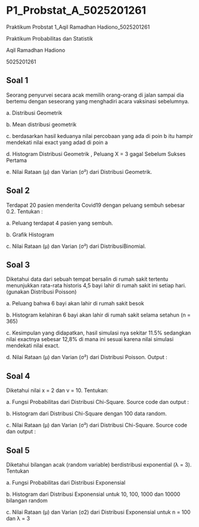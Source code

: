 # P1_Probstat_A_5025201261
Praktikum Probstat 1_Aqil Ramadhan Hadiono_5025201261 

Praktikum Probabilitas dan Statistik

Aqil Ramadhan Hadiono

5025201261

## Soal 1
Seorang penyurvei secara acak memilih orang-orang di jalan sampai dia bertemu dengan seseorang yang menghadiri acara vaksinasi sebelumnya.

a. Distribusi Geometrik

b. Mean distribusi geometrik

c. berdasarkan hasil keduanya nilai percobaan yang ada di poin b itu hampir mendekati nilai exact yang adad di poin a

d. Histogram Distribusi Geometrik , Peluang X = 3 gagal Sebelum Sukses Pertama

e. Nilai Rataan (μ) dan Varian (σ²) dari Distribusi Geometrik.

## Soal 2
Terdapat 20 pasien menderita Covid19 dengan peluang sembuh sebesar 0.2. Tentukan :

a. Peluang terdapat 4 pasien yang sembuh.

b. Grafik Histogram 

c. Nilai Rataan (μ) dan Varian (σ²) dari DistribusiBinomial.

## Soal 3
Diketahui data dari sebuah tempat bersalin di rumah sakit tertentu menunjukkan rata-rata historis
4,5 bayi lahir di rumah sakit ini setiap hari. (gunakan Distribusi Poisson)

a. Peluang bahwa 6 bayi akan lahir di rumah sakit besok

b. Histogram kelahiran 6 bayi akan lahir di rumah sakit selama setahun (n = 365) 

c. Kesimpulan yang didapatkan, hasil simulasi nya sekitar 11.5% sedangkan nilai exactnya sebesar 12,8% di mana ini sesuai karena nilai simulasi mendekati nilai exact.

d. Nilai Rataan (μ) dan Varian (σ²) dari Distribusi Poisson. Output :

## Soal 4
Diketahui nilai x = 2 dan v = 10. Tentukan:

a. Fungsi Probabilitas dari Distribusi Chi-Square. Source code dan output :

b. Histogram dari Distribusi Chi-Square dengan 100 data random. 

c. Nilai Rataan (μ) dan Varian (σ²) dari Distribusi Chi-Square. Source code dan output :

## Soal 5
Diketahui bilangan acak (random variable) berdistribusi exponential (λ = 3). Tentukan

a. Fungsi Probabilitas dari Distribusi Exponensial

b. Histogram dari Distribusi Exponensial untuk 10, 100, 1000 dan 10000 bilangan random

c. Nilai Rataan (μ) dan Varian (σ2) dari Distribusi Exponensial untuk n = 100 dan λ = 3
